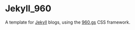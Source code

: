 # Jekyll_960

A template for [Jekyll](http://jekyllrb.org) blogs, using the [960.gs](http://960.gs) CSS framework.

